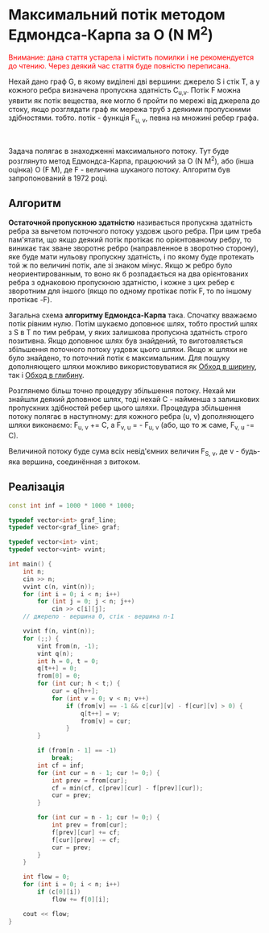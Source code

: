 # Максимальний потік методом Едмондса-Карпа за O (N M<sup>2</sup>)

<p style="color:red">Внимание: дана стаття устарела і містить помилки і не рекомендуется до чтению. Через деякий час стаття буде повністю переписана.

Нехай дано граф G, в якому виділені дві вершини: джерело S і стік T, а у кожного ребра визначена пропускна здатність C<sub>u,v</sub>. Потік F можна уявити як потік вещества, яке могло б пройти по мережі від джерела до стоку, якщо розглядати граф як мережа труб з деякими пропускними здібностями. тобто. потік - функція F<sub>u, v</sub>, певна на множині ребер графа.

&nbsp;

Задача полягає в знаходженні максимального потоку. Тут буде розглянуто метод Едмондса-Карпа, працюючий за O (N M<sup>2</sup>), або (інша оцінка) O (F M), де F - величина шуканого потоку. Алгоритм був запропонований в 1972 році.

## Алгоритм

**Остаточной пропускною здатністю** називається пропускна здатність ребра за вычетом поточного потоку уздовж цього ребра. При цим треба пам'ятати, що якщо деякий потік протікає по орієнтованому ребру, то виникає так зване зворотнє ребро (направленное в зворотню сторону), яке буде мати нульову пропускну здатність, і по якому буде протекать той ж по величині потік, але зі знаком мінус. Якщо ж ребро було неориентированным, то воно як б розпадається на два орієнтованих ребра з однаковою пропускною здатністю, і кожне з цих ребер є зворотним для іншого (якщо по одному протікає потік F, то по іншому протікає -F).

Загальна схема **алгоритму Едмондса-Карпа** така. Спочатку вважаємо потік рівним нулю. Потім шукаємо доповнює шлях, тобто простий шлях з S в T по тим ребрам, у яких залишкова пропускна здатність строго позитивна. Якщо доповнює шлях був знайдений, то виготовляється збільшення поточного потоку уздовж цього шляхи. Якщо ж шляхи не було знайдено, то поточний потік є максимальним. Для пошуку дополняющего шляхи можливо використовуватися як [Обход в ширину](bfs), так і [Обход в глибину](dfs).

Розглянемо більш точно процедуру збільшення потоку. Нехай ми знайшли деякий доповнює шлях, тоді нехай C - найменша з залишкових пропускних здібностей ребер цього шляхи. Процедура збільшення потоку полягає в наступному: для кожного ребра (u, v) дополняющего шляхи виконаємо: F<sub>u, v</sub> += C, а F<sub>v, u</sub> = - F<sub>u, v</sub> (або, що то ж саме, F<sub>v, u</sub> -= C).

Величиной потоку буде сума всіх невід'ємних величин F<sub>S, v</sub>, де v - будь-яка вершина, соединённая з витоком.

## Реалізація

<!--- TODO: specify code snippet id -->
``` cpp
const int inf = 1000 * 1000 * 1000;

typedef vector<int> graf_line;
typedef vector<graf_line> graf;

typedef vector<int> vint;
typedef vector<vint> vvint;

int main() {
    int n;
    cin >> n;
    vvint c(n, vint(n));
    for (int i = 0; i < n; i++)
        for (int j = 0; j < n; j++)
            cin >> c[i][j];
    // джерело - вершина 0, стік - вершина n-1

    vvint f(n, vint(n));
    for (;;) {
        vint from(n, -1);
        vint q(n);
        int h = 0, t = 0;
        q[t++] = 0;
        from[0] = 0;
        for (int cur; h < t;) {
            cur = q[h++];
            for (int v = 0; v < n; v++)
                if (from[v] == -1 && c[cur][v] - f[cur][v] > 0) {
                    q[t++] = v;
                    from[v] = cur;
                }
        }

        if (from[n - 1] == -1)
            break;
        int cf = inf;
        for (int cur = n - 1; cur != 0;) {
            int prev = from[cur];
            cf = min(cf, c[prev][cur] - f[prev][cur]);
            cur = prev;
        }

        for (int cur = n - 1; cur != 0;) {
            int prev = from[cur];
            f[prev][cur] += cf;
            f[cur][prev] -= cf;
            cur = prev;
        }
    }

    int flow = 0;
    for (int i = 0; i < n; i++)
        if (c[0][i])
            flow += f[0][i];

    cout << flow;
}
```
